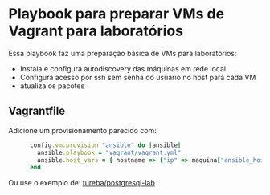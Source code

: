 # Playbook para preparar VMs de Vagrant para laboratórios

Essa playbook faz uma preparação básica de VMs para laboratórios:

- Instala e configura autodiscovery das máquinas em rede local
- Configura acesso por ssh sem senha do usuário no host para cada VM
- atualiza os pacotes

## Vagrantfile

Adicione um provisionamento parecido com:

```ruby
      config.vm.provision "ansible" do |ansible|
        ansible.playbook = "vagrant/vagrant.yml"
        ansible.host_vars = { hostname => {"ip" => maquina["ansible_host"]} }
      end
```

Ou use o exemplo de: [tureba/postgresql-lab](https://github.com/tureba/postgresql-lab)
